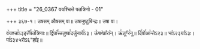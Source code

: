 +++
title = "26_0367 वयश्चित्ते पतत्रिणो - 01"

+++
३६७-१। उषसम् औषसम् वा॥ उषानुष्टुबिन्द्रः॥ उषा वा।

व꣥यश्चा꣢ऽ३इत्ते꣤꣯पत꣥त्रिणाः॥ द्वि꣢पा꣡꣯च्चतुष्पा꣯दर्जुनाये꣢ऽ३। ऊ꣤षᳲ꣥प्रा꣤रा꣥न्। ऋ꣢तूꣳ꣯र꣡नू॥ दि꣢वो꣯आ꣡न्तेऽ२३॥ भा꣡ऽ२३या꣤ऽ३ः। पा꣢ऽ३४५रोऽ६"हा꣥इ॥
